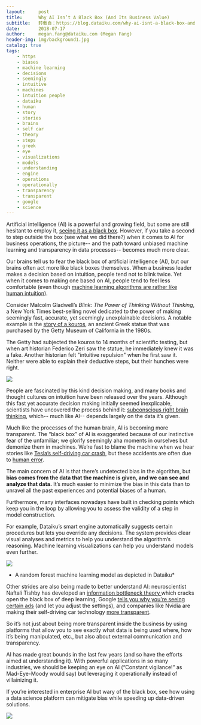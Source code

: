 ```yaml
---
layout:     post
title:      Why AI Isn’t A Black Box (And Its Business Value)
subtitle:   转载自：https://blog.dataiku.com/why-ai-isnt-a-black-box-and-its-business-value
date:       2018-07-17
author:     megan.fang@dataiku.com (Megan Fang)
header-img: img/background1.jpg
catalog: true
tags:
    - https
    - biases
    - machine learning
    - decisions
    - seemingly
    - intuitive
    - machines
    - intuition people
    - dataiku
    - human
    - story
    - stories
    - brains
    - self car
    - theory
    - steps
    - greek
    - eye
    - visualizations
    - models
    - understanding
    - engine
    - operations
    - operationally
    - transparency
    - transparent
    - google
    - science
---
```


Artificial intelligence (AI) is a powerful and growing field, but some are still hesitant to employ it, [seeing it as a black box](https://www.wsj.com/articles/ai-cant-reason-why-1526657442). However, if you take a second to step outside the box (see what we did there?) when it comes to AI for business operations, the picture-- and the path toward unbiased machine learning and transparency in data processes-- becomes much more clear.



Our brains tell us to fear the black box of artificial intelligence (AI), but our brains often act more like black boxes themselves. When a business leader makes a decision based on intuition, people tend not to blink twice. Yet when it comes to making one based on AI, people tend to feel less comfortable (even though [machine learning algorithms are rather like human intuition](https://www.inc.com/thomas-koulopoulos/did-ai-just-make-leap-to-being-intuitive.html)).

Consider Malcolm Gladwell’s *Blink: The Power of Thinking Without Thinking*, a New York Times best-selling novel dedicated to the power of making seemingly fast, accurate, yet seemingly unexplainable decisions. A notable example is the [story of a kouros](https://www.nytimes.com/1991/08/04/arts/art-absolutely-real-absolutely-fake.html), an ancient Greek statue that was purchased by the Getty Museum of California in the 1980s.

The Getty had subjected the kouros to 14 months of scientific testing, but when art historian Federico Zeri saw the statue, he immediately knew it was a fake. Another historian felt "intuitive repulsion" when he first saw it. Neither were able to explain their deductive steps, but their hunches were right.

![](https://blog.dataiku.com/hs-fs/hubfs/wat.gif?t=1532033314245&width=195&name=wat.gif)


People are fascinated by this kind decision making, and many books and thought cultures on intuition have been released over the years. Although this fast yet accurate decision making initially seemed inexplicable, scientists have uncovered the process behind it: [subconscious right brain thinking](https://www.ncbi.nlm.nih.gov/pmc/articles/PMC3218761), which-- much like AI-- depends largely on the data it’s given.

Much like the processes of the human brain, AI is becoming more transparent. The “black box” of AI is exaggerated because of our instinctive fear of the unfamiliar; we glorify seemingly aha moments in ourselves but demonize them in machines. We’re fast to blame the machine when we hear stories like [Tesla’s self-driving car crash](https://www.usatoday.com/story/money/cars/2017/06/20/tesla-self-driving-car-crash/411516001), but these accidents are often due to [human error](http://www.chicagotribune.com/news/columnists/wisniewski/ct-met-self-driving-cars-getting-around-20180409-story.html). 

The main concern of AI is that there’s undetected bias in the algorithm, but **bias comes from the data that the machine is given, and we can see and analyze that data.** It’s much easier to minimize the bias in this data than to unravel all the past experiences and potential biases of a human.

Furthermore, many interfaces nowadays have built in checking points which keep you in the loop by allowing you to assess the validity of a step in model construction.

For example, Dataiku’s smart engine automatically suggests certain procedures but lets you override any decisions. The system provides clear visual analyses and metrics to help you understand the algorithm’s reasoning. Machine learning visualizations can help you understand models even further.

![](https://blog.dataiku.com/hs-fs/hubfs/dataiku-1.png?t=1532033314245&width=1431&name=dataiku-1.png)


* A random forest machine learning model as depicted in Dataiku*

Other strides are also being made to better understand AI: neuroscientist Naftali Tishby has developed an [information bottleneck theory ](https://www.quantamagazine.org/new-theory-cracks-open-the-black-box-of-deep-learning-20170921)which cracks open the black box of deep learning, Google [tells you why you're seeing certain ads](https://fieldguide.gizmodo.com/find-out-what-google-thinks-you-want-to-see-in-ads-and-1677941497) (and let you adjust the settings), and companies like Nvidia are making their self-driving car technology [more transparent](https://www.technologyreview.com/s/604324/nvidia-lets-you-peer-inside-the-black-box-of-its-self-driving-ai).

So it’s not just about being more transparent inside the business by using platforms that allow you to see exactly what data is being used where, how it’s being manipulated, etc., but also about external communication and transparency.

AI has made great bounds in the last few years (and so have the efforts aimed at understanding it). With powerful applications in so many industries, we should be keeping an eye on AI (“Constant vigilance!” as Mad-Eye-Moody would say) but leveraging it operationally instead of villainizing it.

If you’re interested in enterprise AI but wary of the black box, see how using a data science platform can mitigate bias while speeding up data-driven solutions.

[![](https://no-cache.hubspot.com/cta/default/2123903/6c33c7a1-460e-4f38-92df-9285be8ba15d.png)
](https://cta-redirect.hubspot.com/cta/redirect/2123903/6c33c7a1-460e-4f38-92df-9285be8ba15d)
